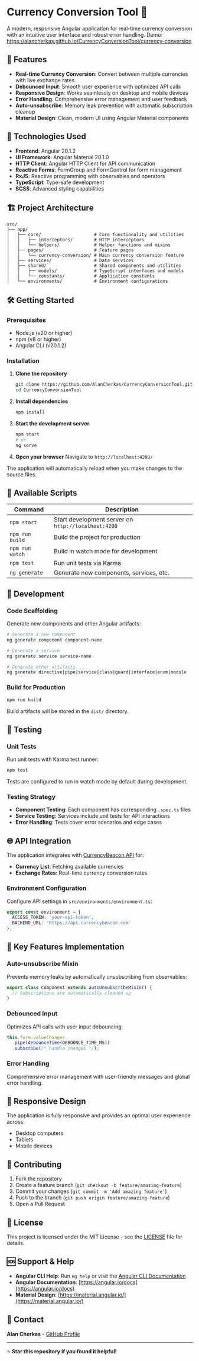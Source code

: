 # Currency Conversion Tool 💱

A modern, responsive Angular application for real-time currency conversion with an intuitive user interface and robust error handling.
Demo: https://alancherkas.github.io/CurrencyConversionTool/currency-conversion

## 🌟 Features

- **Real-time Currency Conversion**: Convert between multiple currencies with live exchange rates
- **Debounced Input**: Smooth user experience with optimized API calls
- **Responsive Design**: Works seamlessly on desktop and mobile devices
- **Error Handling**: Comprehensive error management and user feedback
- **Auto-unsubscribe**: Memory leak prevention with automatic subscription cleanup
- **Material Design**: Clean, modern UI using Angular Material components

## 🚀 Technologies Used

- **Frontend**: Angular 20.1.2
- **UI Framework**: Angular Material 20.1.0
- **HTTP Client**: Angular HTTP Client for API communication
- **Reactive Forms**: FormGroup and FormControl for form management
- **RxJS**: Reactive programming with observables and operators
- **TypeScript**: Type-safe development
- **SCSS**: Advanced styling capabilities

## 🏗️ Project Architecture

```
src/
├── app/
│   ├── core/                    # Core functionality and utilities
│   │   ├── interceptors/        # HTTP interceptors
│   │   └── helpers/             # Helper functions and mixins
│   ├── pages/                   # Feature pages
│   │   └── currency-conversion/ # Main currency conversion feature
│   ├── services/                # Data services
│   ├── shared/                  # Shared components and utilities
│   │   ├── models/              # TypeScript interfaces and models
│   │   └── constants/           # Application constants
│   └── environments/            # Environment configurations
```

## 🛠️ Getting Started

### Prerequisites

- Node.js (v20 or higher)
- npm (v8 or higher)
- Angular CLI (v20.1.2)

### Installation

1. **Clone the repository**
   ```bash
   git clone https://github.com/AlanCherkas/CurrencyConversionTool.git
   cd CurrencyConversionTool
   ```

2. **Install dependencies**
   ```bash
   npm install
   ```

3. **Start the development server**
   ```bash
   npm start
   # or
   ng serve
   ```

4. **Open your browser**
   Navigate to `http://localhost:4200/`

The application will automatically reload when you make changes to the source files.

## 📝 Available Scripts

| Command | Description |
|---------|-------------|
| `npm start` | Start development server on `http://localhost:4200` |
| `npm run build` | Build the project for production |
| `npm run watch` | Build in watch mode for development |
| `npm test` | Run unit tests via Karma |
| `ng generate` | Generate new components, services, etc. |

## 🔧 Development

### Code Scaffolding

Generate new components and other Angular artifacts:

```bash
# Generate a new component
ng generate component component-name

# Generate a service
ng generate service service-name

# Generate other artifacts
ng generate directive|pipe|service|class|guard|interface|enum|module
```

### Build for Production

```bash
npm run build
```

Build artifacts will be stored in the `dist/` directory.

## 🧪 Testing

### Unit Tests

Run unit tests with Karma test runner:

```bash
npm test
```

Tests are configured to run in watch mode by default during development.

### Testing Strategy

- **Component Testing**: Each component has corresponding `.spec.ts` files
- **Service Testing**: Services include unit tests for API interactions
- **Error Handling**: Tests cover error scenarios and edge cases

## 🌐 API Integration

The application integrates with [CurrencyBeacon API](https://currencybeacon.com/) for:

- **Currency List**: Fetching available currencies
- **Exchange Rates**: Real-time currency conversion rates

### Environment Configuration

Configure API settings in `src/environments/environment.ts`:

```typescript
export const environment = {
  ACCESS_TOKEN: 'your-api-token',
  BACKEND_URL: 'https://api.currencybeacon.com'
};
```

## 🎯 Key Features Implementation

### Auto-unsubscribe Mixin
Prevents memory leaks by automatically unsubscribing from observables:

```typescript
export class Component extends autoUnsubscribeMixin() {
  // Subscriptions are automatically cleaned up
}
```

### Debounced Input
Optimizes API calls with user input debouncing:

```typescript
this.form.valueChanges
  .pipe(debounceTime(DEBOUNCE_TIME_MS))
  .subscribe(/* handle changes */);
```

### Error Handling
Comprehensive error management with user-friendly messages and global error handling.

## 📱 Responsive Design

The application is fully responsive and provides an optimal user experience across:
- Desktop computers
- Tablets
- Mobile devices

## 🤝 Contributing

1. Fork the repository
2. Create a feature branch (`git checkout -b feature/amazing-feature`)
3. Commit your changes (`git commit -m 'Add amazing feature'`)
4. Push to the branch (`git push origin feature/amazing-feature`)
5. Open a Pull Request

## 📄 License

This project is licensed under the MIT License - see the [LICENSE](LICENSE) file for details.

## 🆘 Support & Help

- **Angular CLI Help**: Run `ng help` or visit the [Angular CLI Documentation](https://angular.io/cli)
- **Angular Documentation**: [https://angular.io/docs](https://angular.io/docs)
- **Material Design**: [https://material.angular.io/](https://material.angular.io/)

## 📧 Contact

**Alan Cherkas** - [GitHub Profile](https://github.com/AlanCherkas)

---

⭐ **Star this repository if you found it helpful!**
